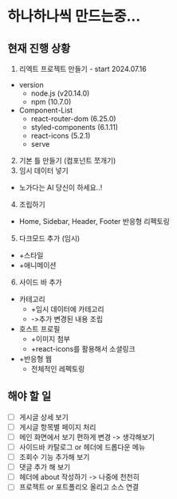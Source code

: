 하나하나씩 만드는중...
=====================

현재 진행 상황
--------------
1. 리엑트 프로젝트 만들기 - start 2024.07.16
  * version
    * node.js (v20.14.0)
    * npm (10.7.0)
  * Component-List
    * react-router-dom (6.25.0)
    * styled-components (6.1.11)
    * react-icons (5.2.1)
    * serve
2. 기본 틀 만들기 (컴포넌트 쪼개기)
3. 임시 데이터 넣기
  * 노가다는 AI 당신이 하세요..!
4. 조립하기
  * Home, Sidebar, Header, Footer 반응형 리펙토링
5. 다크모드 추가 (임시)
  * +스타일
  * +애니메이션
6. 사이드 바 추가
  * 카테고리
    * +임시 데이터에 카테고리
    * ->추가 변경된 내용 조립
  * 호스트 프로필
    * +이미지 첨부
    * +react-icons를 활용해서 소셜링크
  * +반응형 웹
    * 전체적인 레펙토링

해야 할 일
----------
- [ ] 게시글 상세 보기
- [ ] 게시글 항목별 페이지 처리
- [ ] 메인 화면에서 보기 편하게 변경 -> 생각해보기
- [ ] 사이드바 카탈로그 or 헤더에 드롭다운 메뉴
- [ ] 조회수 기능 추가해 보기
- [ ] 댓글 추가 해 보기
- [ ] 헤더에 about 작성하기 -> 나중에 천천히
- [ ] 프로젝트 or 포트폴리오 올리고 소스 연결